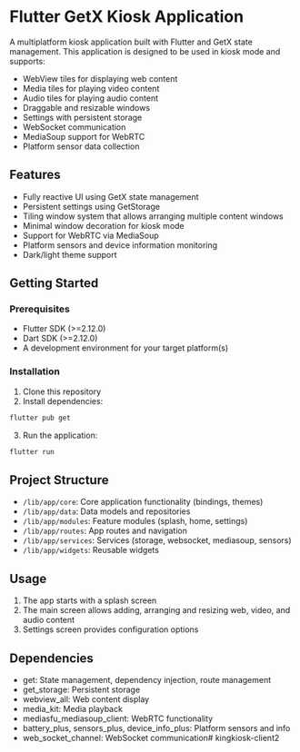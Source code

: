 # Flutter GetX Kiosk Application

A multiplatform kiosk application built with Flutter and GetX state management. This application is designed to be used in kiosk mode and supports:

- WebView tiles for displaying web content
- Media tiles for playing video content
- Audio tiles for playing audio content
- Draggable and resizable windows
- Settings with persistent storage
- WebSocket communication
- MediaSoup support for WebRTC
- Platform sensor data collection

## Features

- Fully reactive UI using GetX state management
- Persistent settings using GetStorage
- Tiling window system that allows arranging multiple content windows
- Minimal window decoration for kiosk mode
- Support for WebRTC via MediaSoup
- Platform sensors and device information monitoring
- Dark/light theme support

## Getting Started

### Prerequisites

- Flutter SDK (>=2.12.0)
- Dart SDK (>=2.12.0)
- A development environment for your target platform(s)

### Installation

1. Clone this repository
2. Install dependencies:
```bash
flutter pub get
```
3. Run the application:
```bash
flutter run
```

## Project Structure

- `/lib/app/core`: Core application functionality (bindings, themes)
- `/lib/app/data`: Data models and repositories
- `/lib/app/modules`: Feature modules (splash, home, settings)
- `/lib/app/routes`: App routes and navigation
- `/lib/app/services`: Services (storage, websocket, mediasoup, sensors)
- `/lib/app/widgets`: Reusable widgets

## Usage

1. The app starts with a splash screen
2. The main screen allows adding, arranging and resizing web, video, and audio content
3. Settings screen provides configuration options

## Dependencies

- get: State management, dependency injection, route management
- get_storage: Persistent storage
- webview_all: Web content display
- media_kit: Media playback
- mediasfu_mediasoup_client: WebRTC functionality
- battery_plus, sensors_plus, device_info_plus: Platform sensors and info
- web_socket_channel: WebSocket communication# kingkiosk-client2
